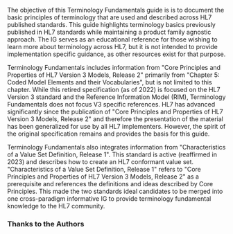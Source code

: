 
The objective of this Terminology Fundamentals guide is is to document the basic principles of terminology that are used and described across HL7 published standards. 
This guide highlights terminology basics previously published in HL7 standards while maintaining a product family agnostic approach. The IG serves as an educational reference for those wishing 
to learn more about terminology across HL7, but it is not intended to provide implementation specific guidance, as other resources exist for that purpose.

Terminology Fundamentals includes information from "Core Principles and Properties of HL7 Version 3 Models, Release 2" primarily from "Chapter 5: Coded Model Elements and their Vocabularies", 
but is not limited to this chapter. While this retired specification (as of 2022) is focused on the HL7 Version 3 standard and the Reference Information Model (RIM), Terminology Fundamentals
does not focus V3 specific references. HL7 has advanced significantly since the publication of "Core Principles and Properties of HL7 Version 3 Models, Release 2" and therefore the presentation of 
the material has been generalized for use by all HL7 implementers. However, the spirit of the original specification remains and provides the basis for this guide. 

Terminology Fundamentals also integrates information from "Characteristics of a Value Set Definition, Release 1". This standard is active (reaffirmed in 2023) and describes how to create an 
HL7 conformant value set. "Characteristics of a Value Set Definition, Release 1" refers to "Core Principles and Properties of HL7 Version 3 Models, Release 2" as a prerequisite and references the 
definitions and ideas described by Core Principles. This made the two standards ideal candidates to be merged into one cross-paradigm informative IG to provide terminology fundamental knowledge 
to the HL7 community.

### Thanks to the Authors


